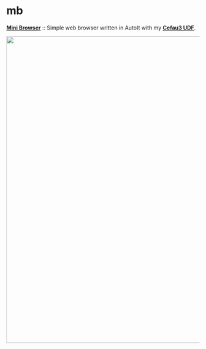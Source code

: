 # mb
[**Mini Browser**](https://github.com/wy3/mb/blob/master/mini_browser.au3) :: Simple web browser written in AutoIt with my [**Cefau3 UDF**](https://github.com/wy3/cefau3).

<p align="center">
    <img src="https://i.imgur.com/3IzYuLv.png" width="800"/>
</p>
